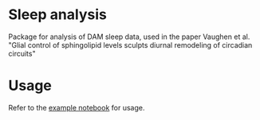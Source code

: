 # Sleep analysis
Package for analysis of DAM sleep data, used in the paper  Vaughen et al. "Glial control of sphingolipid levels sculpts diurnal remodeling of circadian circuits"

# Usage

Refer to the [example notebook](notebooks/example.ipynb) for usage.
